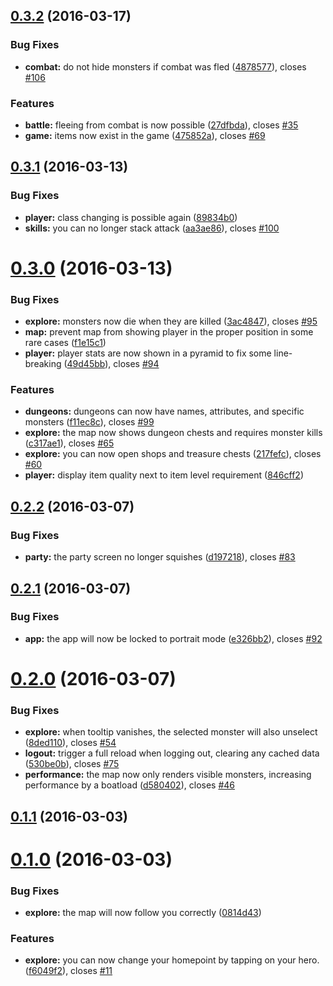 <a name="0.3.2"></a>
## [0.3.2](https://github.com/reactive-retro/retro-app/compare/0.3.1...0.3.2) (2016-03-17)


### Bug Fixes

* **combat:** do not hide monsters if combat was fled ([4878577](https://github.com/reactive-retro/retro-app/commit/4878577)), closes [#106](https://github.com/reactive-retro/retro-app/issues/106)

### Features

* **battle:** fleeing from combat is now possible ([27dfbda](https://github.com/reactive-retro/retro-app/commit/27dfbda)), closes [#35](https://github.com/reactive-retro/retro-app/issues/35)
* **game:** items now exist in the game ([475852a](https://github.com/reactive-retro/retro-app/commit/475852a)), closes [#69](https://github.com/reactive-retro/retro-app/issues/69)



<a name="0.3.1"></a>
## [0.3.1](https://github.com/reactive-retro/retro-app/compare/0.3.0...0.3.1) (2016-03-13)


### Bug Fixes

* **player:** class changing is possible again ([89834b0](https://github.com/reactive-retro/retro-app/commit/89834b0))
* **skills:** you can no longer stack attack ([aa3ae86](https://github.com/reactive-retro/retro-app/commit/aa3ae86)), closes [#100](https://github.com/reactive-retro/retro-app/issues/100)



<a name="0.3.0"></a>
# [0.3.0](https://github.com/reactive-retro/retro-app/compare/0.2.2...0.3.0) (2016-03-13)


### Bug Fixes

* **explore:** monsters now die when they are killed ([3ac4847](https://github.com/reactive-retro/retro-app/commit/3ac4847)), closes [#95](https://github.com/reactive-retro/retro-app/issues/95)
* **map:** prevent map from showing player in the proper position in some rare cases ([f1e15c1](https://github.com/reactive-retro/retro-app/commit/f1e15c1))
* **player:** player stats are now shown in a pyramid to fix some line-breaking ([49d45bb](https://github.com/reactive-retro/retro-app/commit/49d45bb)), closes [#94](https://github.com/reactive-retro/retro-app/issues/94)

### Features

* **dungeons:** dungeons can now have names, attributes, and specific monsters ([f11ec8c](https://github.com/reactive-retro/retro-app/commit/f11ec8c)), closes [#99](https://github.com/reactive-retro/retro-app/issues/99)
* **explore:** the map now shows dungeon chests and requires monster kills ([c317ae1](https://github.com/reactive-retro/retro-app/commit/c317ae1)), closes [#65](https://github.com/reactive-retro/retro-app/issues/65)
* **explore:** you can now open shops and treasure chests ([217fefc](https://github.com/reactive-retro/retro-app/commit/217fefc)), closes [#60](https://github.com/reactive-retro/retro-app/issues/60)
* **player:** display item quality next to item level requirement ([846cff2](https://github.com/reactive-retro/retro-app/commit/846cff2))



<a name="0.2.2"></a>
## [0.2.2](https://github.com/reactive-retro/retro-app/compare/0.2.1...0.2.2) (2016-03-07)


### Bug Fixes

* **party:** the party screen no longer squishes ([d197218](https://github.com/reactive-retro/retro-app/commit/d197218)), closes [#83](https://github.com/reactive-retro/retro-app/issues/83)



<a name="0.2.1"></a>
## [0.2.1](https://github.com/reactive-retro/retro-app/compare/0.2.0...0.2.1) (2016-03-07)


### Bug Fixes

* **app:** the app will now be locked to portrait mode ([e326bb2](https://github.com/reactive-retro/retro-app/commit/e326bb2)), closes [#92](https://github.com/reactive-retro/retro-app/issues/92)



<a name="0.2.0"></a>
# [0.2.0](https://github.com/reactive-retro/retro-app/compare/0.1.1...0.2.0) (2016-03-07)


### Bug Fixes

* **explore:** when tooltip vanishes, the selected monster will also unselect ([8ded110](https://github.com/reactive-retro/retro-app/commit/8ded110)), closes [#54](https://github.com/reactive-retro/retro-app/issues/54)
* **logout:** trigger a full reload when logging out, clearing any cached data ([530be0b](https://github.com/reactive-retro/retro-app/commit/530be0b)), closes [#75](https://github.com/reactive-retro/retro-app/issues/75)
* **performance:** the map now only renders visible monsters, increasing performance by a boatload ([d580402](https://github.com/reactive-retro/retro-app/commit/d580402)), closes [#46](https://github.com/reactive-retro/retro-app/issues/46)



<a name="0.1.1"></a>
## [0.1.1](https://github.com/reactive-retro/retro-app/compare/0.1.0...0.1.1) (2016-03-03)




<a name="0.1.0"></a>
# [0.1.0](https://github.com/reactive-retro/retro-app/compare/0814d43...0.1.0) (2016-03-03)


### Bug Fixes

* **explore:** the map will now follow you correctly ([0814d43](https://github.com/reactive-retro/retro-app/commit/0814d43))

### Features

* **explore:** you can now change your homepoint by tapping on your hero. ([f6049f2](https://github.com/reactive-retro/retro-app/commit/f6049f2)), closes [#11](https://github.com/reactive-retro/retro-app/issues/11)



